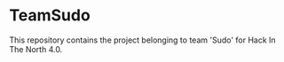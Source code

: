 # TeamSudo
This repository contains the project belonging to team 'Sudo' for Hack In The North 4.0.
